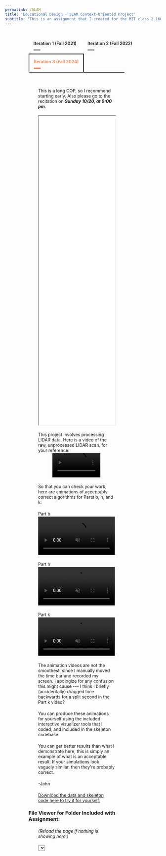 ```yaml
---
permalink: /SLAM
title: 'Educational Design - SLAM Context-Oriented Project'
subtitle: 'This is an assignment that I created for the MIT class 2.160 Identification, Estimation, and Learning, while I was a TA.  It is an end-of-unit project for teaching integration of the Extended Kalman Filter in the context of 2D Simultaneous Localization and Measurement (SLAM), a robotics application.'
---
```


<script src="https://vjs.zencdn.net/8.0.4/video.min.js"></script>

<!-- Include Highlight.js CSS and JS (CDN) -->
<link rel="stylesheet"
      href="https://cdnjs.cloudflare.com/ajax/libs/highlight.js/11.9.0/styles/default.min.css">
<script src="https://cdnjs.cloudflare.com/ajax/libs/highlight.js/11.9.0/highlight.min.js"></script>
<script src="https://cdnjs.cloudflare.com/ajax/libs/highlight.js/11.9.0/languages/matlab.min.js"></script>

<style>
/* Container styles */
.dropdown-set {
  width: 70%;
  margin: 2rem auto 0 auto;
  text-align: center;
  font-family: sans-serif;
}

/* Style the dropdown */
.dropdown-set select {
  padding: 10px 15px;
  font-size: 1rem;
  font-weight: 600;
  border: 2px solid black;
  background-color: white;
  cursor: pointer;
  margin-bottom: 1rem;
  color: rgba(242,120,75,0.95);
}

/* Panel styles */
.dropdown-panel {
  display: none;
  padding: 30px 0;
  border-top: 2px solid black;
  width: 88%;
  margin: 0 auto;
}

.dropdown-panel.active {
  display: block;
}

/* Responsive image styling */
.dropdown-panel img {
  max-width: 100%;
  height: auto;
}

.tabset1 > input[type="radio"] { position: absolute; left: -200vw; }
.tabset1 .tab-panel1 { display: none; }
.tabset1 > input:first-child:checked ~ .tab-panel1s > .tab-panel1:first-child,
.tabset1 > input:nth-child(3):checked ~ .tab-panel1s > .tab-panel1:nth-child(2),
.tabset1 > input:nth-child(5):checked ~ .tab-panel1s > .tab-panel1:nth-child(3),
.tabset1 > input:nth-child(7):checked ~ .tab-panel1s > .tab-panel1:nth-child(4),
.tabset1 > input:nth-child(9):checked ~ .tab-panel1s > .tab-panel1:nth-child(5),
.tabset1 > input:nth-child(11):checked ~ .tab-panel1s > .tab-panel1:nth-child(6) { display: block; }
.tabset1 > label { position: relative; display: inline-block; padding: 15px 15px 25px; border: 1px solid transparent; border-bottom: 0; cursor: pointer; font-weight: 600; }
.tabset1 > label::after { content: ""; position: absolute; left: 15px; bottom: 10px; width: 22px; height: 4px; background: #8d8d8d; }
input:focus-visible + label { outline: 2px solid rgba(242,120,75,0.95); border-radius: 3px; }
.tabset1 > label:hover, .tabset1 > input:focus + label, .tabset1 > input:checked + label { color: rgba(242,120,75,0.95); }
.tabset1 > label:hover::after, .tabset1 > input:focus + label::after, .tabset1 > input:checked + label::after { background: rgba(242,120,75,0.95); }
.tabset1 > input:checked + label { border-color: black; border-width: 2px; border-bottom: 1px solid #fff; margin-bottom: -1px; }
.tab-panel1 { padding: 30px 0; border-top: 2px solid black; width: 88%; margin: 0 auto; }

pre, code {
  text-align: left;      /* Align text to the left */
  white-space: pre;      /* Preserve whitespace and indentation */
  font-family: monospace, monospace; /* Make sure font is monospace */
}

</style>

<div class="tabset1 table-wrap" style="width:70%;margin:2rem auto 0 auto;">
    <input type="radio" name="tabset1" id="tab1-1" aria-controls="ac">
    <label for="tab1-1">Iteration 1 (Fall 2021)</label>
    <input type="radio" name="tabset1" id="tab2-1" aria-controls="lcnoap">
    <label for="tab2-1">Iteration 2 (Fall 2022)</label>
    <input type="radio" name="tabset1" id="tab3-1" aria-controls="lc" checked>
    <label for="tab3-1">Iteration 3 (Fall 2024)</label>
    <div class="tab-panel1s">
        <!-- Iteration 1 -->
        <section id="iteration1" class="tab-panel1" style="margin:0">
            <div style="margin-left: auto; margin-right: auto; margin-top: 20px; max-width: 80%">
            <iframe src="media/SLAM/iteration_1/Project-2-SLAM-Fall-2021_V2.pdf" type="application/pdf" width="100%" height="1000px"> 
            </iframe>
            </div>
            <video  class="video-js" style="
                    display: block;
                    width: 50%;
                    max-width: 870px;
                    height: auto;
                    margin: 0 auto;
                    border: 1px solid rgba(0,0,0,0.1);
                    background: white;
                    box-shadow: 0 4px 6px rgba(0,0,0,0.05);" 
                controls 
                muted 
                playsinline
                preload="metadata">
                <source src="media/SLAM/iteration_1/LIDAR_raw_data_video.mp4" type="video/mp4">
            </video>
            <div style="margin-left: auto; margin-right: auto; margin-top: 20px; max-width: 80%">
            <a href="/media/SLAM/iteration_1/cop2_data_2021_V2.zip" download>Download the data here to try it for yourself.</a>
            </div>
            <h3>File Viewer for Folder Included with Assignment:</h3>
            <div style="margin-left: auto; margin-right: auto; margin-top: 20px; max-width: 80%">
            <i>(Reload the page if nothing is showing here.)</i>
            </div>
            <div style="margin-left: auto; margin-right: auto; margin-top: 20px; max-width: 80%">
            <select id="iteration1Dropdown"></select>
            <div class="content-display" id="iteration1Content"></div>
            <pre><code id="iteration1Code" class=""></code></pre>
            </div>
        </section>
        <!-- Iteration 2 -->
        <section id="iteration2" class="tab-panel1" style="margin:0">
            <div style="margin-left: auto; margin-right: auto; margin-top: 20px; max-width: 80%">
            <iframe src="/media/SLAM/iteration_2/Project-2-SLAM-Fall-2022_V4.pdf" type="application/pdf" width="100%" height="1000px"> 
            </iframe>
            </div>
            <video  class="video-js" style="
                    display: block;
                    width: 50%;
                    max-width: 870px;
                    height: auto;
                    margin: 0 auto;
                    border: 1px solid rgba(0,0,0,0.1);
                    background: white;
                    box-shadow: 0 4px 6px rgba(0,0,0,0.05);" 
                controls 
                muted 
                playsinline
                preload="metadata">
                <source src="media/SLAM/iteration_2/LIDAR_raw_data_video.mp4" type="video/mp4">
            </video>
            <div style="margin-left: auto; margin-right: auto; margin-top: 20px; max-width: 80%">
            <a href="/media/SLAM/iteration_2/cop2_data_and_skeleton_code_fa2022.zip" download>Download the data and skeleton code here to try it for yourself.</a>
            </div>
            <h3>File Viewer for Folder Included with Assignment:</h3>
            <div style="margin-left: auto; margin-right: auto; margin-top: 20px; max-width: 80%">
            <i>(Reload the page if nothing is showing here.)</i>
            </div>
            <div style="margin-left: auto; margin-right: auto; margin-top: 20px; max-width: 80%">
            <select id="iteration2Dropdown"></select>
            <div class="content-display" id="iteration2Content"></div>
            <pre><code id="iteration2Code" class=""></code></pre>
            </div>
        </section>
        <!-- Iteration 3 -->
        <section id="iteration3" class="tab-panel1" style="margin:0">
            <div style="margin-left: auto; margin-right: auto; margin-top: 20px; max-width: 80%">
            This is a long COP, so I recommend starting early. Also please go to the recitation on <strong><em>Sunday 10/20, at 9:00 pm</em></strong>.
            </div>
            <div style="margin-left: auto; margin-right: auto; margin-top: 20px; max-width: 80%">
            <iframe src="/media/SLAM/iteration_3/Project-2-SLAM-Fall-2024_V3-1.pdf" type="application/pdf" width="100%" height="1000px"> 
            </iframe>
            </div>
            <div style="margin-left: auto; margin-right: auto; margin-top: 20px; max-width: 80%">
            This project involves processing LIDAR data.  Here is a video of the raw, unprocessed LIDAR scan, for your reference:
            </div>
            <video  class="video-js" style="
                    display: block;
                    width: 50%;
                    max-width: 870px;
                    height: auto;
                    margin: 0 auto;
                    border: 1px solid rgba(0,0,0,0.1);
                    background: white;
                    box-shadow: 0 4px 6px rgba(0,0,0,0.05);" 
                controls 
                muted 
                playsinline
                preload="metadata">
                <source src="media/SLAM/iteration_3/LIDAR_raw_data_video.mp4" type="video/mp4">
            </video>
            <div style="margin-left: auto; margin-right: auto; margin-top: 20px; max-width: 80%">
            So that you can check your work, here are animations of acceptably correct algorithms for Parts b, h, and k:
            </div>
            <div style="margin-left: auto; margin-right: auto; margin-top: 20px; max-width: 80%">
            <span class="underline">Part b</span>
            </div>
            <video  class="video-js" style="
                    display: block;
                    width: 80%;
                    max-width: 1920px;
                    height: auto;
                    margin: 0 auto;
                    border: 1px solid rgba(0,0,0,0.1);
                    background: white;
                    box-shadow: 0 4px 6px rgba(0,0,0,0.05);" 
                controls 
                muted 
                playsinline
                preload="metadata">
                <source src="media/SLAM/iteration_3/Odometry_Animation_Example.mp4" type="video/mp4">
            </video>
            <div style="margin-left: auto; margin-right: auto; margin-top: 20px; max-width: 80%">
            <span class="underline">Part h</span>
            </div>
            <video  class="video-js" style="
                    display: block;
                    width: 80%;
                    max-width: 1920px;
                    height: auto;
                    margin: 0 auto;
                    border: 1px solid rgba(0,0,0,0.1);
                    background: white;
                    box-shadow: 0 4px 6px rgba(0,0,0,0.05);" 
                controls 
                muted 
                playsinline
                preload="metadata">
                <source src="media/SLAM/iteration_3/Scan_Fitting_Animation_Example.mp4" type="video/mp4">
            </video>
            <div style="margin-left: auto; margin-right: auto; margin-top: 20px; max-width: 80%">
            <span class="underline">Part k</span>
            </div>
            <video  class="video-js" style="
                    display: block;
                    width: 80%;
                    max-width: 1920px;
                    height: auto;
                    margin: 0 auto;
                    border: 1px solid rgba(0,0,0,0.1);
                    background: white;
                    box-shadow: 0 4px 6px rgba(0,0,0,0.05);" 
                controls 
                muted 
                playsinline
                preload="metadata">
                <source src="media/SLAM/iteration_3/SLAM_Animation_Example.mp4" type="video/mp4">
            </video>
            <div style="margin-left: auto; margin-right: auto; margin-top: 20px; max-width: 80%">
            The animation videos are not the smoothest, since I manually moved the time bar and recorded my screen.  I apologize for any confusion this might cause --- I think I briefly (accidentally) dragged time backwards for a split second in the Part k video?
            </div>
            <div style="margin-left: auto; margin-right: auto; margin-top: 20px; max-width: 80%">
            You can produce these animations for yourself using the included interactive visualizer tools that I coded, and included in the skeleton codebase.
            </div>
            <div style="margin-left: auto; margin-right: auto; margin-top: 20px; max-width: 80%">
            You can get better results than what I demonstrate here; this is simply an example of what is an acceptable result.  If your simulations look vaguely similar, then they're probably correct.
            </div>
            <div style="margin-left: auto; margin-right: auto; margin-top: 20px; max-width: 80%">
            -John
            </div>
            <div style="margin-left: auto; margin-right: auto; margin-top: 20px; max-width: 80%">
            <a href="/media/SLAM/iteration_3/cop_2_data_and_skeleton_code_V3-1.zip" download>Download the data and skeleton code here to try it for yourself.</a>
            </div>
            <h3>File Viewer for Folder Included with Assignment:</h3>
            <div style="margin-left: auto; margin-right: auto; margin-top: 20px; max-width: 80%">
            <i>(Reload the page if nothing is showing here.)</i>
            </div>
            <div style="margin-left: auto; margin-right: auto; margin-top: 20px; max-width: 80%">
            <select id="iteration3Dropdown"></select>
            <div class="content-display" id="iteration3Content"></div>
            <pre><code id="iteration3Code" class=""></code></pre>
            </div>
        </section>
    </div>
</div>

<script>
const filesConfig = {
  iteration1: [
    { label: "README.txt", path: "media/SLAM/iteration_1/code/README.txt" },
    { label: "odom.csv", path: "media/SLAM/iteration_1/code/odom.csv" },
    { label: "scan_dist.csv", path: "media/SLAM/iteration_1/code/scan_dist.csv" },
    { label: "scan_partition_labels.csv", path: "media/SLAM/iteration_1/code/scan_partition_labels.csv" },
    { label: "scan_partition.csv", path: "media/SLAM/iteration_1/code/scan_partition.csv" }
  ],
  iteration2: [
    { label: "README.txt", path: "media/SLAM/iteration_2/code/README.txt" },
    { label: "example_data_loader.m", path: "media/SLAM/iteration_2/code/example_data_loader.m" },
    { label: "example_1.m", path: "media/SLAM/iteration_2/code/example_1.m" },
    { label: "example_2.m", path: "media/SLAM/iteration_2/code/example_2.m" },
    { label: "part_b_kalman_predict.m", path: "media/SLAM/iteration_2/code/part_b_kalman_predict.m" },
    { label: "part_e_observation_function_1_wall.m", path: "media/SLAM/iteration_2/code/part_e_observation_function_1_wall.m" },
    { label: "part_f_observation_builder.m", path: "media/SLAM/iteration_2/code/part_f_observation_builder.m" },
    { label: "part_g_wall_param_fitter.m", path: "media/SLAM/iteration_2/code/part_g_wall_param_fitter.m" },
    { label: "part_h_fitted_scan_plotter.m", path: "media/SLAM/iteration_2/code/part_h_fitted_scan_plotter.m" },
    { label: "part_h_full_scan_fitter.m", path: "media/SLAM/iteration_2/code/part_h_full_scan_fitter.m" },
    { label: "part_i_fitted_scan_labeler.m", path: "media/SLAM/iteration_2/code/part_i_fitted_scan_labeler.m" },
    { label: "part_j_innovation_calculator.m", path: "media/SLAM/iteration_2/code/part_j_innovation_calculator.m" },
    { label: "part_k_kalman_update.m", path: "media/SLAM/iteration_2/code/part_k_kalman_update.m" },
    { label: "helper_functions/angle_subtract.m", path: "media/SLAM/iteration_2/code/helper_functions/angle_subtract.m" },
    { label: "helper_functions/data_interleaver.m", path: "media/SLAM/iteration_2/code/helper_functions/data_interleaver.m" },
    { label: "helper_functions/odom_reader.m", path: "media/SLAM/iteration_2/code/helper_functions/odom_reader.m" },
    { label: "helper_functions/plot_2d_covariance_matrix.m", path: "media/SLAM/iteration_2/code/helper_functions/plot_2d_covariance_matrix.m" },
    { label: "helper_functions/scan_reader.m", path: "media/SLAM/iteration_2/code/helper_functions/scan_reader.m" },
    { label: "data/odom.csv", path: "media/SLAM/iteration_2/code/data/odom.csv" },
    { label: "data/scan_dist.csv", path: "media/SLAM/iteration_2/code/data/scan_dist.csv" },
    { label: "data/scan_partition_labels.csv", path: "media/SLAM/iteration_2/code/data/scan_partition_labels.csv" },
    { label: "data/scan_partition.csv", path: "media/SLAM/iteration_2/code/data/scan_partition.csv" }
  ],
  iteration3: [
    { label: "README.txt", path: "media/SLAM/iteration_3/code/README.txt" },
    { label: "example_data_loader.m", path: "media/SLAM/iteration_3/code/example_data_loader.m" },
    { label: "example_1.m", path: "media/SLAM/iteration_3/code/example_1.m" },
    { label: "example_2.m", path: "media/SLAM/iteration_3/code/example_2.m" },
    { label: "part_b_kalman_predict.m", path: "media/SLAM/iteration_3/code/part_b_kalman_predict.m" },
    { label: "part_e_observation_function_1_wall.m", path: "media/SLAM/iteration_3/code/part_e_observation_function_1_wall.m" },
    { label: "part_f_observation_builder.m", path: "media/SLAM/iteration_3/code/part_f_observation_builder.m" },
    { label: "part_g_wall_param_fitter.m", path: "media/SLAM/iteration_3/code/part_g_wall_param_fitter.m" },
    { label: "part_h_full_scan_fitter.m", path: "media/SLAM/iteration_3/code/part_h_full_scan_fitter.m" },
    { label: "part_i_fitted_scan_labeler.m", path: "media/SLAM/iteration_3/code/part_i_fitted_scan_labeler.m" },
    { label: "part_j_innovation_calculator.m", path: "media/SLAM/iteration_3/code/part_j_innovation_calculator.m" },
    { label: "part_k_kalman_update.m", path: "media/SLAM/iteration_3/code/part_k_kalman_update.m" },
    { label: "graphics_functions/draw_robot_on_axes.m", path: "media/SLAM/iteration_3/code/graphics_functions/draw_robot_on_axes.m" },
    { label: "graphics_functions/draw_walls_on_axes.m", path: "media/SLAM/iteration_3/code/graphics_functions/draw_walls_on_axes.m" },
    { label: "graphics_functions/odom_plot_app.m", path: "media/SLAM/iteration_3/code/graphics_functions/odom_plot_app.m" },
    { label: "graphics_functions/part_h_fitted_scan_plotter.m", path: "media/SLAM/iteration_3/code/graphics_functions/part_h_fitted_scan_plotter.m" },
    { label: "graphics_functions/plot_2d_covariance_matrix_on_axes.m", path: "media/SLAM/iteration_3/code/graphics_functions/plot_2d_covariance_matrix_on_axes.m" },
    { label: "graphics_functions/plot_2d_covariance_matrix.m", path: "media/SLAM/iteration_3/code/graphics_functions/plot_2d_covariance_matrix.m" },
    { label: "graphics_functions/plot_raw_scan.m", path: "media/SLAM/iteration_3/code/graphics_functions/plot_raw_scan.m" },
    { label: "graphics_functions/scan_plot_app.m", path: "media/SLAM/iteration_3/code/graphics_functions/scan_plot_app.m" },
    { label: "graphics_functions/SLAM_plot_app.m", path: "media/SLAM/iteration_3/code/graphics_functions/SLAM_plot_app.m" },
    { label: "helper_functions/angle_subtract.m", path: "media/SLAM/iteration_3/code/helper_functions/angle_subtract.m" },
    { label: "helper_functions/data_interleaver.m", path: "media/SLAM/iteration_3/code/helper_functions/data_interleaver.m" },
    { label: "helper_functions/find_closest_element.m", path: "media/SLAM/iteration_3/code/helper_functions/find_closest_element.m" },
    { label: "helper_functions/find_previous_element.m", path: "media/SLAM/iteration_3/code/helper_functions/find_previous_element.m" },
    { label: "helper_functions/odom_reader.m", path: "media/SLAM/iteration_3/code/helper_functions/odom_reader.m" },
    { label: "helper_functions/scan_reader.m", path: "media/SLAM/iteration_3/code/helper_functions/scan_reader.m" },
    { label: "helper_functions/wall_line_segments_from_extended_state.m", path: "media/SLAM/iteration_3/code/helper_functions/wall_line_segments_from_extended_state.m" },
    { label: "data/odom.csv", path: "media/SLAM/iteration_3/code/data/odom.csv" },
    { label: "data/scan_dist.csv", path: "media/SLAM/iteration_3/code/data/scan_dist.csv" },
    { label: "data/scan_partition_labels.csv", path: "media/SLAM/iteration_3/code/data/scan_partition_labels.csv" },
    { label: "data/scan_partition.csv", path: "media/SLAM/iteration_3/code/data/scan_partition.csv" }
  ]
};

// Language detection from file extension
function detectLanguageFromExtension(filename) {
  const ext = filename.split('.').pop().toLowerCase();
  const map = {
    'm': 'language-matlab',
    'txt': 'plaintext',
    'js': 'javascript',
    'py': 'python',
    'csv': 'plaintext'
  };
  return map[ext] || 'plaintext';
}

// Loader function
function loadFileContent(iterationKey, index) {
  const file = filesConfig[iterationKey][index];
  const contentDisplay = document.getElementById(iterationKey + "Content");
  const codeDisplay = document.getElementById(iterationKey + "Code");
  contentDisplay.innerHTML = "";
  codeDisplay.textContent = "";
  contentDisplay.style.display = "none";
  codeDisplay.style.display = "none";

  if (file.label.endsWith(".csv")) {
    fetch(file.path)
      .then(res => { if (!res.ok) throw new Error("Failed to load CSV"); return res.text(); })
      .then(text => {
        const rows = text.trim().split('\n').map(row => row.split(','));
        let html = "<table><thead><tr>";
        rows[0].forEach(cell => html += `<th>${cell.trim()}</th>`);
        html += "</tr></thead><tbody>";
        for (let i = 1; i < rows.length; i++) {
          html += "<tr>";
          rows[i].forEach(cell => html += `<td>${cell.trim()}</td>`);
          html += "</tr>";
        }
        html += "</tbody></table>";
        contentDisplay.innerHTML = html;
        contentDisplay.style.display = "block";
      })
      .catch(err => {
        contentDisplay.style.display = "block";
        contentDisplay.textContent = "Error loading CSV: " + err.message;
      });
  } else {
    const lang = detectLanguageFromExtension(file.label);
    codeDisplay.className = ""; 
    codeDisplay.classList.add(lang);
    fetch(file.path)
      .then(res => { if (!res.ok) throw new Error("Failed to load file"); return res.text(); })
      .then(code => {
        codeDisplay.textContent = code;
        hljs.highlightElement(codeDisplay);
        codeDisplay.style.display = "block";
      })
      .catch(err => {
        codeDisplay.textContent = "Error loading code: " + err.message;
        codeDisplay.style.display = "block";
      });
  }
}

// Initialize dropdowns
function initIteration(iterationKey) {
  const dropdown = document.getElementById(iterationKey + "Dropdown");
  filesConfig[iterationKey].forEach((file, i) => {
    const opt = document.createElement("option");
    opt.value = i;
    opt.textContent = file.label;
    dropdown.appendChild(opt);
  });
  dropdown.addEventListener("change", e => {
    loadFileContent(iterationKey, e.target.value);
  });
  dropdown.value = 0;
  loadFileContent(iterationKey, 0);
}

["iteration1", "iteration2", "iteration3"].forEach(initIteration);
</script>